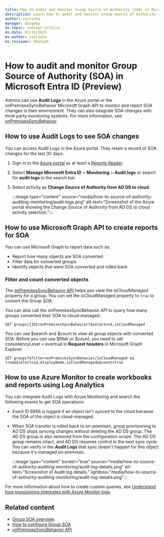 ```yaml
---
title: How to audit and monitor Group Source of Authority (SOA) in Microsoft Entra ID (Preview)
description: Learn how to audit and monitor Group Source of Authority (SOA) in Microsoft Entra ID.
author: Justinha
manager: dougeby
ms.topic: concept-article
ms.date: 07/31/2025
ms.author: justinha
ms.reviewer: dhanyak
---
```


# How to audit and monitor Group Source of Authority (SOA) in Microsoft Entra ID (Preview)

Admins can use **Audit Logs** in the Azure portal or the onPremisesSyncBehavior Microsoft Graph API to monitor and report SOA changes in their environment. They can also integrate SOA changes with third-party monitoring systems. For more information, see [onPremisesSyncBehavior](/graph/api/resources/onpremisessyncbehavior).

## How to use Audit Logs to see SOA changes  

You can access Audit Logs in the Azure portal. They retain a record of SOA changes for the last 30 days. 

1. Sign in to the [Azure portal](https://portal.azure.com) as at least a [Reports Reader](/entra/identity/role-based-access-control/permissions-reference#cloud-application-administrator). 

1. Select **Manage Microsoft Entra ID** > **Monitoring** > **Audit logs** or search for **audit logs** in the search bar.

1. Select activity as **Change Source of Authority from AD DS to cloud**.

   :::image type="content" source="media/how-to-source-of-authority-auditing-monitoring/audit-logs.png" alt-text="Screenshot of the Azure portal showing the Change Source of Authority from AD DS to cloud activity selection.":::

## How to use Microsoft Graph API to create reports for SOA 

You can use Microsoft Graph to report data such as:

- Report how many objects are SOA converted
- Filter data for converted groups
- Identify objects that were SOA converted and rolled back

### Filter and count converted objects

The [onPremisesSyncBehavior API](/graph/api/resources/onpremisessyncbehavior) helps you view the *isCloudManaged* property for a group. You can set the *isCloudManaged* property to `true` to convert the Group SOA. 

You can also call the onPremisesSyncBehavior API to query how many groups converted their SOA to cloud-managed:

```https
GET groups/{ID}/onPremisesSyncBehavior?$select=id,isCloudManaged
```

You can use $search and $count to view all group objects with converted SOA. Before you can use $filter or $count, you need to set consistencyLevel = eventual in **Request headers** in Microsoft Graph Explorer:

```https
GET groups?$filter=onPremisesSyncBehavior/isCloudManaged eq true&$select=id,displayName,isCloudManaged&$count=true
```

<!---NL2MSGraph is a new platform that allows customers to use Security Co-Pilot to get answers using MSGraph calls. We can simplify customer experience by adding this filter at "all users" level
Given SOA feature has no UX, this enables the ability to view bulk SOA changes after it's made.--->


## How to use Azure Monitor to create workbooks and reports using Log Analytics 

You can integrate Audit Logs with Azure Monitoring and search the following events to get SOA operations:

- Event ID 6956 is logged if an object isn't synced to the cloud because the SOA of the object is cloud-managed.

- When SOA transfer is rolled back to on-premises, group provisioning to AD DS stops syncing changes without deleting the AD DS group. The AD DS group is also removed from the configuration scope. The AD DS group remains intact, and AD DS resumes control in the next sync cycle. You can verify in the **Audit Logs** that sync doesn't happen for this object because it's managed on-premises. 

  :::image type="content" border="true" source="media/how-to-source-of-authority-auditing-monitoring/audit-log-details.png" alt-text="Screenshot of Audit log details." lightbox="media/how-to-source-of-authority-auditing-monitoring/audit-log-details.png":::

For more information about how to create custom queries, see [Understand how provisioning integrates with Azure Monitor logs](/entra/identity/app-provisioning/application-provisioning-log-analytics).

## Related content

- [Group SOA overview](concept-source-of-authority-overview.md)
- [How to configure Group SOA](how-to-group-source-of-authority-configure.md)
- [onPremisesSyncBehavior API](/graph/api/resources/onpremisessyncbehavior)